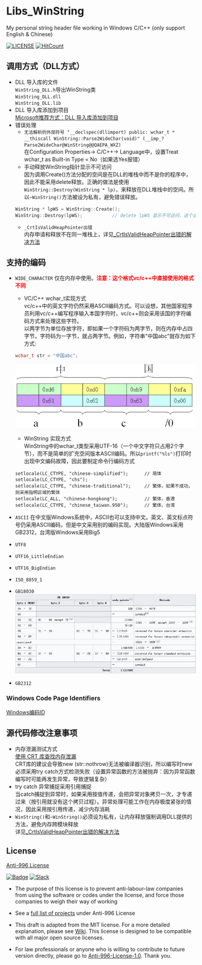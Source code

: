 ﻿# Libs_WinString
My personal string header file working in Windows C/C++ (only support English & Chinese)

[![LICENSE](https://img.shields.io/badge/license-Anti%20996-blue.svg?style=flat-square)](https://github.com/996icu/996.ICU/blob/master/LICENSE) [![HitCount](http://hits.dwyl.com/WangSiCong1988/Libs_Win32String.svg)](http://hits.dwyl.com/WangSiCong1988/Libs_Win32String)

## 调用方式（DLL方式）
* DLL 导入库的文件<br>
	`WinString_DLL.h`导出WinString类<br>
	`WinString_DLL.dll`<br>
	`WinString_DLL.lib`<br>
* DLL 导入库添加到项目<br>
[Microsoft推荐方式：DLL 导入库添加到项目](https://docs.microsoft.com/zh-cn/cpp/build/walkthrough-creating-and-using-a-dynamic-link-library-cpp?view=vs-2019)
* 错误处理
	* `无法解析的外部符号 "__declspec(dllimport) public: wchar_t * __thiscall WinString::Parse2WideChar(void)" (__imp_?Parse2WideChar@WinString@@QAEPA_WXZ)`<br>
	在Configuration Properties-> C/C++-> Language中，设置Treat wchar_t as Built-in Type = No（如果选Yes报错）	
	* 手动释放WinString指针显示不可访问<br>
	因为调用Create()方法分配的空间是在DLL的堆栈中而不是你的程序中，因此不能采用delete释放。正确的做法是使用`WinString::Destroy(WinString * lp)`，来释放在DLL堆栈中的空间。所以`~WinString()`方法被设为私有，避免错误释放。
	```c++
	WinString * lpWS = WinString::Create();
	WinString::Destroy(lpWS);			// delete lpWS 显示不可访问，这个设置是为了强制编写者在DLL堆栈中释放空间
	```
	* `_CrtIsValidHeapPointer出错`<br>
	内存申请和释放不在同一堆栈上，详见[_CrtIsValidHeapPointer出错的解决方法](https://blog.csdn.net/u014287775/article/details/76098363)

## 支持的编码
* `WIDE_CHARACTER` 仅在内存中使用。**<font color="red">注意：这个格式vc/c++中直接使用的格式不同</font>**<br>
	* VC/C++ wchar_t实现方式<br>
	vc/c++中的英文字符仍然采用ASCII编码方式。可以设想，其他国家程序员利用vc/c++编写程序输入本国字符时，vc/c++则会采用该国的字符编码方式来处理这些字符。<br>
	以两字节为单位存放字符，即如果一个字符码为两字节，则在内存中占四字节，字符码为一字节，就占两字节。例如，字符串“中国abc”就存为如下方式:<br>
	```c++
	wchar_t str = "中国abc";
	```
	![wchar_t 空间分配规则](/img/WideCharSet.bmp)<br>

	* WinString 实现方式<br>
	WinString中的wchar_t类型采用UTF-16（一个中文字符只占用2个字节），而不是简单的扩充空间版本ASCII编码。所以`printf("%ls")`打印时出现中文编码故障，因此要制定命令行编码方式
	```
	setlocale(LC_CTYPE, "chinese-simplified");		// 简体
	setlocale(LC_CTYPE, "chs");
	setlocale(LC_CTYPE, "chinese-traditional");		// 繁体，如果不成功，则采用指明区域的繁体
	setlocale(LC_ALL, "chinese-hongkong");			// 繁体，香港
	setlocale(LC_CTYPE, "chinese_taiwan.950");		// 繁体，台湾
	```
* `ASCII` 在中文版Windows系统中，ASCII也可以支持中文。英文、英文标点符号仍采用ASCII编码，但是中文采用别的编码实现。大陆版Windows采用GB2312，台湾版Windows采用Big5
* `UTF8`
* `UTF16_LittleEndian`
* `UTF16_BigEndian`
* `ISO_8859_1`
* `GB18030`<br>
![GB18030字符集编码规则](/img/GB18030字符集.webp)<br>
* `GB2312`

### Windows Code Page Identifiers
[Windows编码ID](https://docs.microsoft.com/en-us/windows/win32/intl/code-page-identifiers)

## 源代码修改注意事项
* 内存泄漏测试方式<br>
[使用 CRT 库查找内存泄漏](https://docs.microsoft.com/zh-cn/visualstudio/debugger/finding-memory-leaks-using-the-crt-library?view=vs-2019)<br>
CRT库的建议会导致new (str::nothrow)无法被编译器识别，所以编写时new必须采用try catch方式检测失败（设置异常函数的方法被抛弃：因为异常函数编写时可能再发生异常，导致逻辑复杂）
* try catch 异常捕捉采用引用捕捉<br>
当catch捕捉到异常时，如果采用按值传递，会把异常对象拷贝一次，才专递过来（按引用就没有这个拷贝过程）。异常处理可能工作在内存极度紧张的情况，因此采用按引用传递，减少内存消耗
* `WinString()`和`~WinString()`必须设为私有，让内存释放强制调用DLL提供的方法，避免内存跨模块释放<br>
详见[_CrtIsValidHeapPointer出错的解决方法](https://blog.csdn.net/u014287775/article/details/76098363)

License
---

[Anti-996 License](LICENSE)

[![Badge](https://img.shields.io/badge/link-996.icu-%23FF4D5B.svg?style=flat-square)](https://996.icu/#/en_US) [![Slack](https://img.shields.io/badge/slack-996icu-green.svg?style=flat-square)](https://join.slack.com/t/996icu/shared_invite/enQtNjI0MjEzMTUxNDI0LTkyMGViNmJiZjYwOWVlNzQ3NmQ4NTQyMDRiZTNmOWFkMzYxZWNmZGI0NDA4MWIwOGVhOThhMzc3NGQyMDBhZDc)

 - The purpose of this license is to prevent anti-labour-law companies from using the software or codes under the license, and force those companies to weigh their way of working
 - See a [full list of projects](awesomelist/README.md) under Anti-996 License

 - This draft is adapted from the MIT license. For a more detailed explanation, please see [Wiki](https://github.com/kattgu7/996-License-Draft/wiki). This license is designed to be compatible with all major open source licenses.
 - For law professionals or anyone who is willing to contribute to future version directly, please go to [Anti-996-License-1.0](https://github.com/kattgu7/996-License-Draft). Thank you.
